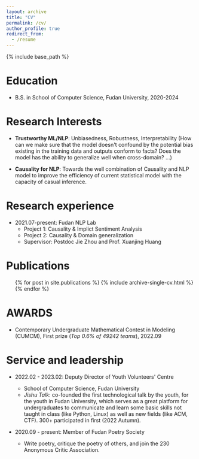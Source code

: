 ```yaml
---
layout: archive
title: "CV"
permalink: /cv/
author_profile: true
redirect_from:
  - /resume
---
```


{% include base_path %}

Education
======
* B.S. in School of Computer Science, Fudan University, 2020-2024

Research Interests
======
* **Trustworthy ML/NLP**: Unbiasedness, Robustness, Interpretability (How can we make sure that the model doesn't confound by the potential bias existing in the training data and outputs conform to facts? Does the model has the ability to generalize well when cross-domain? ...)

* **Causality for NLP**: Towards the well combination of Causality and NLP model to improve the efficiency of current statistical model with the capacity of casual inference.


Research experience
======
* 2021.07-present: Fudan NLP Lab
  * Project 1: Causality & Implict Sentiment Analysis
  * Project 2: Causality & Domain generalization
  * Supervisor: Postdoc Jie Zhou and Prof. Xuanjing Huang



Publications
======
  <ul>{% for post in site.publications %}
    {% include archive-single-cv.html %}
  {% endfor %}</ul>


AWARDS
======
* Contemporary Undergraduate Mathematical Contest in Modeling (CUMCM), First prize (*Top 0.6% of 49242 teams*), 2022.09          

  
Service and leadership
======
* 2022.02 - 2023.02: Deputy Director of Youth Volunteers' Centre
  * School of Computer Science, Fudan University
  * *Jishu Talk*: co-founded the first technological talk by the youth, for the youth in Fudan University, which serves as a great platform for undergraduates to communicate and learn some basic skills not taught in class (like Python, Linux) as well as new fields (like ACM, CTF). 300+ participated in first (2022 Autumn).

* 2020.09 - present: Member of Fudan Poetry Society 
  * Write poetry, critique the poetry of others, and join the 230 Anonymous Critic Association.